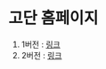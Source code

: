 # 고단 홈페이지 
1. 1버전 : [링크](https://jungo194349.github.io/godontvgohyeonjun-home-page/고등tv고현준%20홈페이지-github전용.html)
2. 2버전 : [링크](https://jungo194349.github.io/GODAN-HOME-PAGE/GODAN.html)
